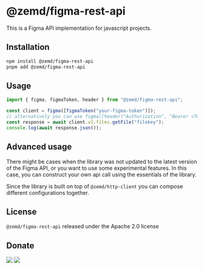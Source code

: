 # @zemd/figma-rest-api

This is a Figma API implementation for javascript projects.

## Installation

```sh
npm install @zemd/figma-rest-api
pnpm add @zemd/figma-rest-api
```

## Usage

```ts
import { figma, figmaToken, header } from "@zemd/figma-rest-api";

const client = figma([figmaToken("your-figma-token")]);
// alternatively you can use figma([header("Authorization", "Bearer <TOKEN>")]);
const response = await client.v1.files.getFile("filekey");
console.log(await response.json());
```

## Advanced usage

There might be cases when the library was not updated to the latest version of the Figma API, or you want to use some experimental features. In this case, you can construct your own api call using the essentials of the library.

Since the library is built on top of `@zemd/http-client` you can compose different configurations together.

## License

`@zemd/figma-rest-api` released under the Apache 2.0 license

## Donate

[![](https://img.shields.io/badge/patreon-donate-yellow.svg)](https://www.patreon.com/red_rabbit)
[![](https://img.shields.io/static/v1?label=UNITED24&message=support%20Ukraine&color=blue)](https://u24.gov.ua/)

